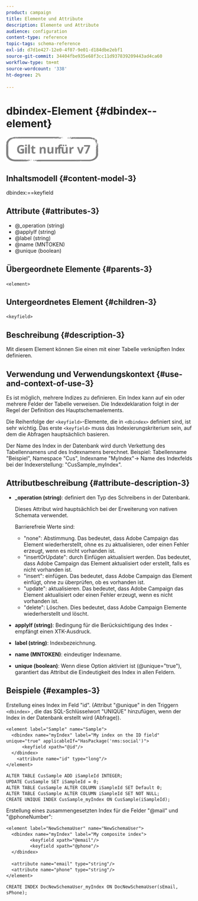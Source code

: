 ```yaml
---
product: campaign
title: Elemente und Attribute
description: Elemente und Attribute
audience: configuration
content-type: reference
topic-tags: schema-reference
exl-id: d7d1e427-12e0-4f07-9e01-d184dbe2ebf1
source-git-commit: 34404fbe935e68f3cc11d937839209443ad4ca60
workflow-type: tm+mt
source-wordcount: '338'
ht-degree: 2%

---
```


# dbindex-Element {#dbindex--element}

![](../../../assets/v7-only.svg)

## Inhaltsmodell {#content-model-3}

dbindex:==keyfield

## Attribute {#attributes-3}

* @_operation (string)
* @applyIf (string)
* @label (string)
* @name (MNTOKEN)
* @unique (boolean)

## Übergeordnete Elemente {#parents-3}

`<element>`

## Untergeordnetes Element {#children-3}

`<keyfield>`

## Beschreibung {#description-3}

Mit diesem Element können Sie einen mit einer Tabelle verknüpften Index definieren.

## Verwendung und Verwendungskontext {#use-and-context-of-use-3}

Es ist möglich, mehrere Indizes zu definieren. Ein Index kann auf ein oder mehrere Felder der Tabelle verweisen. Die Indexdeklaration folgt in der Regel der Definition des Hauptschemaelements.

Die Reihenfolge der `<keyfield>`-Elemente, die in `<dbindex>` definiert sind, ist sehr wichtig. Das erste `<keyfield>` muss das Indexierungskriterium sein, auf dem die Abfragen hauptsächlich basieren.

Der Name des Index in der Datenbank wird durch Verkettung des Tabellennamens und des Indexnamens berechnet. Beispiel: Tabellenname &quot;Beispiel&quot;, Namespace &quot;Cus&quot;, Indexname &quot;MyIndex&quot;-> Name des Indexfelds bei der Indexerstellung: &quot;CusSample_myIndex&quot;.

## Attributbeschreibung {#attribute-description-3}

* **_operation (string)**: definiert den Typ des Schreibens in der Datenbank.

   Dieses Attribut wird hauptsächlich bei der Erweiterung von nativen Schemata verwendet.

   Barrierefreie Werte sind:

   * &quot;none&quot;: Abstimmung. Das bedeutet, dass Adobe Campaign das Element wiederherstellt, ohne es zu aktualisieren, oder einen Fehler erzeugt, wenn es nicht vorhanden ist.
   * &quot;insertOrUpdate&quot;: durch Einfügen aktualisiert werden. Das bedeutet, dass Adobe Campaign das Element aktualisiert oder erstellt, falls es nicht vorhanden ist.
   * &quot;insert&quot;: einfügen. Das bedeutet, dass Adobe Campaign das Element einfügt, ohne zu überprüfen, ob es vorhanden ist.
   * &quot;update&quot;: aktualisieren. Das bedeutet, dass Adobe Campaign das Element aktualisiert oder einen Fehler erzeugt, wenn es nicht vorhanden ist.
   * &quot;delete&quot;: Löschen. Dies bedeutet, dass Adobe Campaign Elemente wiederherstellt und löscht.

* **applyIf (string)**: Bedingung für die Berücksichtigung des Index - empfängt einen XTK-Ausdruck.
* **label (string)**: Indexbezeichnung.
* **name (MNTOKEN)**: eindeutiger Indexname.
* **unique (boolean)**: Wenn diese Option aktiviert ist (@unique=&quot;true&quot;), garantiert das Attribut die Eindeutigkeit des Index in allen Feldern.

## Beispiele {#examples-3}

Erstellung eines Index im Feld &quot;id&quot;. (Attribut &quot;@unique&quot; in den Triggern `<dbindex>` , die das SQL-Schlüsselwort &quot;UNIQUE&quot; hinzufügen, wenn der Index in der Datenbank erstellt wird (Abfrage)).

```
<element label="Sample" name="Sample">
  <dbindex name="myIndex" label="My index on the ID field" unique="true" applicableIf="HasPackage('nms:social')">
      <keyfield xpath="@id"/>
  </dbindex>
    <attribute name="id" type="long"/>
</element>          
```

```
ALTER TABLE CusSample ADD iSampleId INTEGER;
UPDATE CusSample SET iSampleId = 0;
ALTER TABLE CusSample ALTER COLUMN iSampleId SET Default 0;
ALTER TABLE CusSample ALTER COLUMN iSampleId SET NOT NULL; 
CREATE UNIQUE INDEX CusSample_myIndex ON CusSample(iSampleId);
```

Erstellung eines zusammengesetzten Index für die Felder &quot;@mail&quot; und &quot;@phoneNumber&quot;:

```
<element label="NewSchemaUser" name="NewSchemaUser">
  <dbindex name="myIndex" label="My composite index">
         <keyfield xpath="@email"/>
         <keyfield xpath="@phone"/>
  </dbindex>
  
  <attribute name="email" type="string"/>
  <attribute name="phone" type="string"/>
</element>      
```

```
CREATE INDEX DocNewSchemaUser_myIndex ON DocNewSchemaUser(sEmail, sPhone);
```
